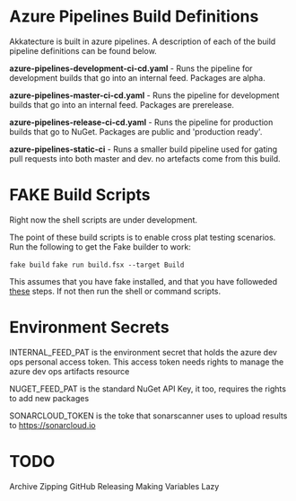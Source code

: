 # Azure Pipelines Build Definitions

Akkatecture is built in azure pipelines. A description of each of the build pipeline definitions can be found below.

**azure-pipelines-development-ci-cd.yaml** - Runs the pipeline for development builds that go into an internal feed. Packages are alpha.

**azure-pipelines-master-ci-cd.yaml** - Runs the pipeline for development builds that go into an internal feed. Packages are prerelease.

**azure-pipelines-release-ci-cd.yaml** - Runs the pipeline for production builds that go to NuGet. Packages are public and 'production ready'.

**azure-pipelines-static-ci** - Runs a smaller build pipeline used for gating pull requests into both master and dev. no artefacts come from this build.

# FAKE Build Scripts

Right now the shell scripts are under development.

The point of these build scripts is to enable cross plat testing scenarios. Run the following to get the Fake builder to work:

`fake build`
`fake run build.fsx --target Build` 

This assumes that you have fake installed, and that you have followeded [these](http://fake.build/fake-commandline.html) steps. If not then run the shell or command scripts.

# Environment Secrets

INTERNAL_FEED_PAT is the environment secret that holds the azure dev ops personal access token. This access token needs rights to manage the azure dev ops artifacts resource

NUGET_FEED_PAT is the standard NuGet API Key, it too, requires the rights to add new packages

SONARCLOUD_TOKEN is the toke that sonarscanner uses to upload results to https://sonarcloud.io


# TODO 

Archive Zipping
GitHub Releasing
Making Variables Lazy